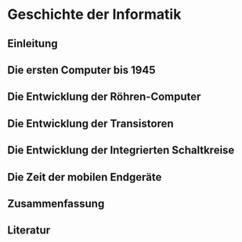# Geschichte der Informatik

## Einleitung

## Die ersten Computer bis 1945

## Die Entwicklung der Röhren-Computer

## Die Entwicklung der Transistoren

## Die Entwicklung der Integrierten Schaltkreise

## Die Zeit der mobilen Endgeräte 

## Zusammenfassung

## Literatur